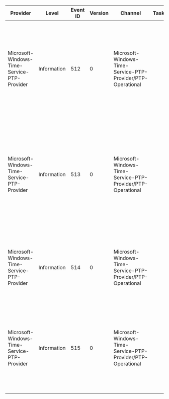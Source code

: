 Provider                                     |  Level        |  Event ID  |  Version  |  Channel                                                      |  Task  |  Opcode  |  Keyword  |  Message
---------------------------------------------|---------------|------------|-----------|---------------------------------------------------------------|--------|----------|-----------|-------------------------------------------------------------------------------------------------------------------------------------------------------------------------------------------------------------------------------------------------------------------------------------------------------------------------------------------------------------------------------------------------------------------------------------------------------------------------------------------------------------------------------------------------------------------------------------------------------------------------------------------------------------------------------------------------------------------------------------------------------------------------
Microsoft-Windows-Time-Service-PTP-Provider  |  Information  |  512       |  0        |  Microsoft-Windows-Time-Service-PTP-Provider/PTP-Operational  |        |          |           |  PTP provider started receiving announcements from the PTP Master {Name} with IP Address {Address} and the following PTP parameters:Clock Identity:{MasterClockId}Port Number:{MasterPortNum}Domain Number:{DomainNumber}Utc Offset Valid:{UTCValid}Current UTC Offset:{CurrentUTCOffset}Flags:{Flags}Grandmaster Clock Id:{GrandMasterClockId}Steps Removed From GM:{Name}0Time Source Code:{Name}1Announce Interval (Log2):{Name}2Number of active Masters:{Name}3Current Tick Count:{Name}4For more information; see https://go.microsoft.com/fwlink/?linkid=873491.
Microsoft-Windows-Time-Service-PTP-Provider  |  Information  |  513       |  0        |  Microsoft-Windows-Time-Service-PTP-Provider/PTP-Operational  |        |          |           |  PTP provider has chosen the PTP Master {BestMasterName} with IP Address {MasterAddress} as the best master and the source of time. This master is announcing the following PTP parameters:Clock Identity:{MasterClockId}Port Number:{MasterPortNum}Domain Number:{DomainNumber}Utc Offset Valid:{UTCValid}Current UTC Offset:{CurrentUTCOffset}Flags:{Flags}Grandmaster Clock Id:{GrandMasterClockId}Steps Removed From GM:{BestMasterName}0Time Source Code:{BestMasterName}1Announce Interval (Log2):{BestMasterName}2Current Tick Count:{BestMasterName}3If the best master keeps changing frequently; verify that the masters and this client have the same announce interval configured. For more information; see https://go.microsoft.com/fwlink/?linkid=873491.
Microsoft-Windows-Time-Service-PTP-Provider  |  Information  |  514       |  0        |  Microsoft-Windows-Time-Service-PTP-Provider/PTP-Operational  |        |          |           |  PTP Master {Name} with IP Address {Address} has made no announcements in the last announce timeout window ({AnnounceTimeoutMsec} milliseconds). It is excluded from being considered as a (potential) time source. PTP Master parameters:Clock Identity:{MasterClockId}Port Number:{MasterPortNum}Announce Interval (Log2):{LogAnnounceInterval}Number of active Masters:{ActiveMasterCount}Current Tick Count:{TickCount}For more information; see https://go.microsoft.com/fwlink/?linkid=873491.
Microsoft-Windows-Time-Service-PTP-Provider  |  Information  |  515       |  0        |  Microsoft-Windows-Time-Service-PTP-Provider/PTP-Operational  |        |          |           |  Ptp Provider Configuration:Allowed Masters:{AllowedMastersList}Announce Interval:{AnnounceIntervalMsec}(msec)Delay Poll Interval:{DelayPollIntervalMsec}(msec)IfTstmp:{IfTstmp}PTP provider status:PTP Best Master Details:Name:{BestMasterName}IP Address:{BMAddress}Clock Identity:{BMClockId}Port Number:{BMPortNum}Tick Count At Last Time Sample:{BMLastTimeSampleTickCount}ActiveMasterCount:{AllowedMastersList}0MulticastRxEnabled:{AllowedMastersList}1Current Tick Count:{AllowedMastersList}2For more information; see https://go.microsoft.com/fwlink/?linkid=873491.
